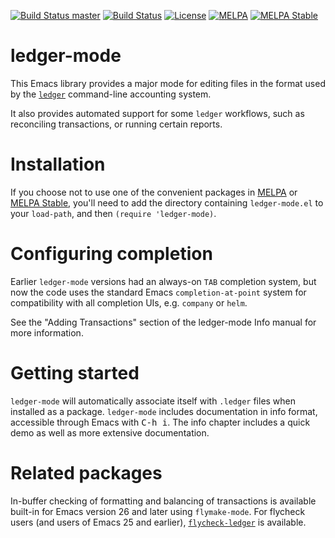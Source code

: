 [![Build Status master](https://img.shields.io/travis/ledger/ledger-mode/master.svg?label=master&style=flat)](https://travis-ci.org/ledger/ledger-mode)
[![Build Status](https://github.com/ledger/ledger-mode/workflows/CI/badge.svg)](https://github.com/ledger/ledger-mode/actions)
[![License](https://img.shields.io/badge/license-GPL--2.0-blue.svg?style=flat)](https://www.gnu.org/licenses/old-licenses/gpl-2.0.html)
[![MELPA](http://melpa.org/packages/ledger-mode-badge.svg)](http://melpa.org/#/ledger-mode)
[![MELPA Stable](https://stable.melpa.org/packages/ledger-mode-badge.svg)](https://stable.melpa.org/#/ledger-mode)

ledger-mode
===========

This Emacs library provides a major mode for editing files in the
format used by the [`ledger`](https://github.com/ledger/ledger)
command-line accounting system.

It also provides automated support for some `ledger` workflows, such
as reconciling transactions, or running certain reports.

Installation
=============

If you choose not to use one of the convenient
packages in [MELPA][melpa] or [MELPA Stable][melpa-stable], you'll need to
add the directory containing `ledger-mode.el` to your `load-path`, and
then `(require 'ledger-mode)`.

Configuring completion
======================

Earlier `ledger-mode` versions had an always-on `TAB` completion system,
but now the code uses the standard Emacs `completion-at-point` system
for compatibility with all completion UIs, e.g. `company` or `helm`.

See the "Adding Transactions" section of the ledger-mode Info manual for
more information.

Getting started
===============

`ledger-mode` will automatically associate itself with `.ledger` files when
installed as a package. `ledger-mode` includes documentation in info format,
accessible through Emacs with <kbd>C-h i</kbd>. The info chapter includes a
quick demo as well as more extensive documentation.

Related packages
================

In-buffer checking of formatting and balancing of transactions is available
built-in for Emacs version 26 and later using `flymake-mode`. For flycheck users
(and users of Emacs 25 and earlier), [`flycheck-ledger`][flycheck-ledger] is
available.




[melpa]: https://melpa.org
[melpa-stable]: https://stable.melpa.org
[flycheck-ledger]: https://github.com/purcell/flycheck-ledger
